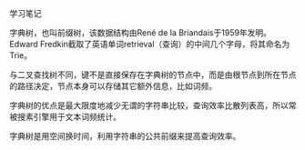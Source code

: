 学习笔记

字典树，也叫前缀树，该数据结构由René de la Briandais于1959年发明。Edward Fredkin截取了英语单词retrieval（查询）的中间几个字母，将其命名为Trie。

与二叉查找树不同，键不是直接保存在字典树的节点中，而是由根节点到所在节点的路径决定，节点本身可以存储其它额外信息，比如词频。

字典树的优点是最大限度地减少无谓的字符串比较，查询效率比散列表高，所以常被搜素引擎用于文本词频统计。

字典树是用空间换时间，利用字符串的公共前缀来提高查询效率。
